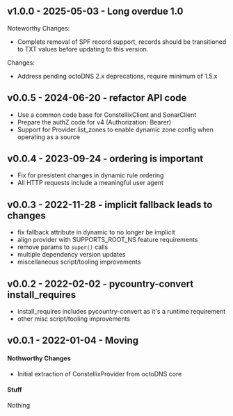 ## v1.0.0 - 2025-05-03 - Long overdue 1.0

Noteworthy Changes:

* Complete removal of SPF record support, records should be transitioned to TXT
  values before updating to this version.

Changes:

* Address pending octoDNS 2.x deprecations, require minimum of 1.5.x

## v0.0.5 - 2024-06-20 - refactor API code

* Use a common code base for ConstellixClient and SonarClient
* Prepare the authZ code for v4 (Authorization: Bearer)
* Support for Provider.list_zones to enable dynamic zone config when operating
  as a source

## v0.0.4 - 2023-09-24 - ordering is important

* Fix for presistent changes in dynamic rule ordering
* All HTTP requests include a meaningful user agent

## v0.0.3 - 2022-11-28 - implicit fallback leads to changes

* fix fallback attribute in dynamic to no longer be implicit
* align provider with SUPPORTS_ROOT_NS feature requirements
* remove params to `super()` calls
* multiple dependency version updates
* miscellaneous script/tooling improvements

## v0.0.2 - 2022-02-02 - pycountry-convert install_requires

* install_requires includes pycountry-convert as it's a runtime requirement
* other misc script/tooling improvements

## v0.0.1 - 2022-01-04 - Moving

#### Nothworthy Changes

* Initial extraction of ConstellixProvider from octoDNS core

#### Stuff

Nothing
